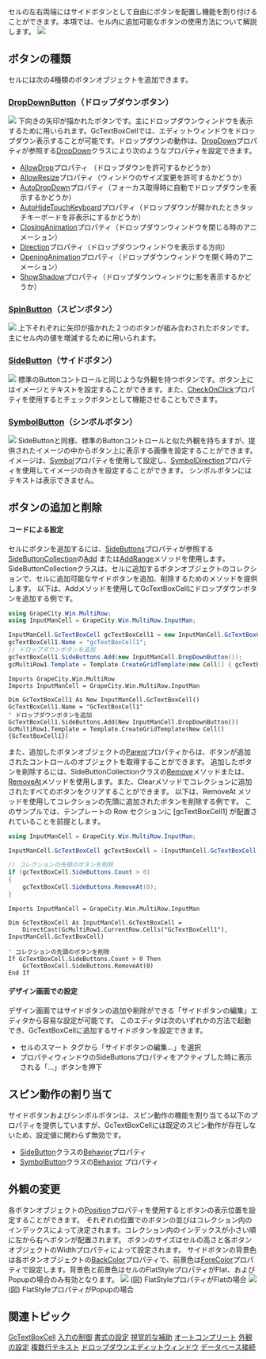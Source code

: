 セルの左右両端にはサイドボタンとして自由にボタンを配置し機能を割り付けることができます。本項では、セル内に追加可能なボタンの使用方法について解説します。
![](/DOCUMENT_SITE_LINK_PREFIX_HERE/document-site-files/images/f148c511-6e98-4b55-9904-150a375d5825/images/imimages/sidebuttons.png)

## ボタンの種類

セルには次の4種類のボタンオブジェクトを追加できます。

### [DropDownButton](gcdocsite__documentlink?toc-item-id=a9a24bf8-9fde-41f4-ab5c-41d79362e53c)（ドロップダウンボタン）

![](/DOCUMENT_SITE_LINK_PREFIX_HERE/document-site-files/images/f148c511-6e98-4b55-9904-150a375d5825/images/imimages/sidebutton_dropdown.png)
下向きの矢印が描かれたボタンです。主にドロップダウンウィンドウを表示するために用いられます。GcTextBoxCellでは、エディットウィンドウをドロップダウン表示することが可能です。ドロップダウンの動作は、[DropDown](gcdocsite__documentlink?toc-item-id=c0f86c74-86d5-4b70-aaf2-7f55a0e074a8)プロパティが参照する[DropDown](gcdocsite__documentlink?toc-item-id=725b3f4a-a92c-4a8a-932a-e29fb17ce0ad)クラスにより次のようなプロパティを設定できます。

* [AllowDrop](gcdocsite__documentlink?toc-item-id=d53cbeba-b7ea-4859-9bf1-6d80247ae490)プロパティ （ドロップダウンを許可するかどうか）
* [AllowResize](gcdocsite__documentlink?toc-item-id=cd8bafb2-dd61-4c20-969a-dade900e7df0)プロパティ（ウィンドウのサイズ変更を許可するかどうか）
* [AutoDropDown](gcdocsite__documentlink?toc-item-id=dd10ef3f-6b54-4d33-a14c-fe0548d521cc)プロパティ（フォーカス取得時に自動でドロップダウンを表示するかどうか）
* [AutoHideTouchKeyboard](gcdocsite__documentlink?toc-item-id=c7e2647a-78f2-4c13-8bea-b53981215050)プロパティ（ドロップダウンが開かれたときタッチキーボードを非表示にするかどうか）
* [ClosingAnimation](gcdocsite__documentlink?toc-item-id=7312b171-8733-4a94-9b69-1d1198676dda)プロパティ（ドロップダウンウィンドウを閉じる時のアニメーション）
* [Direction](gcdocsite__documentlink?toc-item-id=421ed70c-f3c4-4c60-a4e6-d72708ce8fcc)プロパティ（ドロップダウンウィンドウを表示する方向）
* [OpeningAnimation](gcdocsite__documentlink?toc-item-id=26c81315-b95f-422c-b833-c170e0ef3311)プロパティ（ドロップダウンウィンドウを開く時のアニメーション）
* [ShowShadow](gcdocsite__documentlink?toc-item-id=1d0073d2-2712-4117-8aa2-f634a8d40dd0)プロパティ（ドロップダウンウィンドウに影を表示するかどうか）

### [SpinButton](gcdocsite__documentlink?toc-item-id=464b6fcd-78a3-4e4a-b4f7-bd226c58778b)（スピンボタン）

![](/DOCUMENT_SITE_LINK_PREFIX_HERE/document-site-files/images/f148c511-6e98-4b55-9904-150a375d5825/images/imimages/sidebutton_spin.png)
上下それぞれに矢印が描かれた２つのボタンが組み合わされたボタンです。主にセル内の値を増減するために用いられます。

### [SideButton](gcdocsite__documentlink?toc-item-id=bfcad2b7-744a-4806-8acb-c318b1372987)（サイドボタン）

![](/DOCUMENT_SITE_LINK_PREFIX_HERE/document-site-files/images/f148c511-6e98-4b55-9904-150a375d5825/images/imimages/sidebutton_side.png)
標準のButtonコントロールと同じような外観を持つボタンです。ボタン上にはイメージとテキストを設定することができます。また、[CheckOnClick](gcdocsite__documentlink?toc-item-id=89de75ee-faf3-4719-a0bd-a7ab1bc0e962)プロパティを使用するとチェックボタンとして機能させることもできます。

### [SymbolButton](gcdocsite__documentlink?toc-item-id=abff72a6-6957-47c3-9c97-6f625b15ef8a)（シンボルボタン）

![](/DOCUMENT_SITE_LINK_PREFIX_HERE/document-site-files/images/f148c511-6e98-4b55-9904-150a375d5825/images/imimages/sidebutton_symbol.png)
SideButtonと同様、標準のButtonコントロールと似た外観を持ちますが、提供されたイメージの中からボタン上に表示する画像を設定することができます。イメージは、[Symbol](gcdocsite__documentlink?toc-item-id=88ac9a40-bd01-49bd-a344-555cfc7c8d36)プロパティを使用して設定し、[SymbolDirection](gcdocsite__documentlink?toc-item-id=fd81fa3d-cbfd-4751-8b70-e2d2ffc55957)プロパティを使用してイメージの向きを設定することができます。
シンボルボタンにはテキストは表示できません。

## ボタンの追加と削除

#### コードによる設定

セルにボタンを追加するには、[SideButtons](gcdocsite__documentlink?toc-item-id=1a5a7e27-6797-499a-83b3-03a41af7da28)プロパティが参照する[SideButtonCollection](gcdocsite__documentlink?toc-item-id=0adb81b6-e6b7-449e-bed8-dd7d48259da2)の[Add](gcdocsite__documentlink?toc-item-id=0f0fd190-756c-41f7-bff3-7cfbb6a8bd7d) または[AddRange](gcdocsite__documentlink?toc-item-id=03c7c770-d785-447f-bc30-94e61de916fa)メソッドを使用します。SideButtonCollectionクラスは、セルに追加するボタンオブジェクトのコレクションで、セルに追加可能なサイドボタンを追加、削除するためのメソッドを提供します。
以下は、Addメソッドを使用してGcTextBoxCellにドロップダウンボタンを追加する例です。

```csharp
using GrapeCity.Win.MultiRow;
using InputManCell = GrapeCity.Win.MultiRow.InputMan;

InputManCell.GcTextBoxCell gcTextBoxCell1 = new InputManCell.GcTextBoxCell();
gcTextBoxCell1.Name = "gcTextBoxCell1";
// ドロップダウンボタンを追加
gcTextBoxCell1.SideButtons.Add(new InputManCell.DropDownButton());
gcMultiRow1.Template = Template.CreateGridTemplate(new Cell[] { gcTextBoxCell1 });
```

```vbnet
Imports GrapeCity.Win.MultiRow
Imports InputManCell = GrapeCity.Win.MultiRow.InputMan

Dim GcTextBoxCell1 As New InputManCell.GcTextBoxCell()
GcTextBoxCell1.Name = "GcTextBoxCell1"
' ドロップダウンボタンを追加
GcTextBoxCell1.SideButtons.Add(New InputManCell.DropDownButton())
GcMultiRow1.Template = Template.CreateGridTemplate(New Cell() {GcTextBoxCell1})
```

また、追加したボタンオブジェクトの[Parent](gcdocsite__documentlink?toc-item-id=07e6513d-794e-4a58-a0cd-1b29d7fdf9c3)プロパティからは、ボタンが追加されたコントロールのオブジェクトを取得することができます。
追加したボタンを削除するには、SideButtonCollectionクラスの[Remove](gcdocsite__documentlink?toc-item-id=9e4388a0-a728-436b-b812-c556b97d3a83)メソッドまたは、[RemoveAt](gcdocsite__documentlink?toc-item-id=d5818c36-dc8a-490b-a7f1-dae502de0d95)メソッドを使用します。また、Clearメソッドでコレクションに追加されたすべてのボタンをクリアすることができます。
以下は、RemoveAt メソッドを使用してコレクションの先頭に追加されたボタンを削除する例です。
このサンプルでは、テンプレートの Row セクションに [gcTextBoxCell1] が配置されていることを前提とします。

```csharp
using InputManCell = GrapeCity.Win.MultiRow.InputMan;

InputManCell.GcTextBoxCell gcTextBoxCell = (InputManCell.GcTextBoxCell)gcMultiRow1.CurrentRow.Cells["gcTextBoxCell1"];

// コレクションの先頭のボタンを削除    
if (gcTextBoxCell.SideButtons.Count > 0)
{
    gcTextBoxCell.SideButtons.RemoveAt(0);
}
```

```vbnet
Imports InputManCell = GrapeCity.Win.MultiRow.InputMan

Dim GcTextBoxCell As InputManCell.GcTextBoxCell =
    DirectCast(GcMultiRow1.CurrentRow.Cells("GcTextBoxCell1"), InputManCell.GcTextBoxCell)

' コレクションの先頭のボタンを削除    
If GcTextBoxCell.SideButtons.Count > 0 Then
    GcTextBoxCell.SideButtons.RemoveAt(0)
End If
```

#### デザイン画面での設定

デザイン画面ではサイドボタンの追加や削除ができる「サイドボタンの編集」エディタから容易な設定が可能です。 このエディタは次のいずれかの方法で起動でき、GcTextBoxCellに追加するサイドボタンを設定できます。

* セルのスマート タグから「サイドボタンの編集...」を選択
* プロパティウィンドウのSideButtonsプロパティをアクティブした時に表示される「…」ボタンを押下

## スピン動作の割り当て

サイドボタンおよびシンボルボタンは、スピン動作の機能を割り当てる以下のプロパティを提供していますが、GcTextBoxCellには既定のスピン動作が存在しないため、設定値に関わらず無効です。

* [SideButton](gcdocsite__documentlink?toc-item-id=bfcad2b7-744a-4806-8acb-c318b1372987)クラスの[Behavior](gcdocsite__documentlink?toc-item-id=3cc56dc6-b981-4d61-b598-6af44aff908f)プロパティ
* [SymbolButton](gcdocsite__documentlink?toc-item-id=abff72a6-6957-47c3-9c97-6f625b15ef8a)クラスの[Behavior](gcdocsite__documentlink?toc-item-id=eac818c4-7374-4918-955f-8181dbe00b1e) プロパティ

## 外観の変更

各ボタンオブジェクトの[Position](gcdocsite__documentlink?toc-item-id=f434cb81-bcea-4efd-8d81-ad79cc74d8e2)プロパティを使用するとボタンの表示位置を設定することができます。
それぞれの位置でのボタンの並びはコレクション内のインデックスによって決定されます。コレクション内のインデックスが小さい順に左から右へボタンが配置されます。
ボタンのサイズはセルの高さと各ボタンオブジェクトのWidthプロパティによって設定されます。
サイドボタンの背景色は各ボタンオブジェクトの[BackColor](gcdocsite__documentlink?toc-item-id=2767692f-9d4b-4706-8540-8d2c90fd2e84)プロパティで、前景色は[ForeColor](gcdocsite__documentlink?toc-item-id=e18fae3c-03ca-4852-9a35-a7c532bd4656)プロパティで設定します。背景色と前景色はセルのFlatStyleプロパティがFlat、およびPopupの場合のみ有効となります。
![](/DOCUMENT_SITE_LINK_PREFIX_HERE/document-site-files/images/f148c511-6e98-4b55-9904-150a375d5825/images/imimages/sidebutton_flat.png)
(図) FlatStyleプロパティがFlatの場合
![](/DOCUMENT_SITE_LINK_PREFIX_HERE/document-site-files/images/f148c511-6e98-4b55-9904-150a375d5825/images/imimages/sidebutton_popup.png)
(図) FlatStyleプロパティがPopupの場合

## 関連トピック

[GcTextBoxCell](gcdocsite__documentlink?toc-item-id=d724f811-ce0a-481f-88af-b5c76349953d)
[入力の制御](gcdocsite__documentlink?toc-item-id=8545ddc0-4623-4852-bea5-0a7a72839963)
[書式の設定](gcdocsite__documentlink?toc-item-id=ccf3073d-ecf5-4c15-8da1-177fd7ecf453)
[視覚的な補助](gcdocsite__documentlink?toc-item-id=04bfc453-3ed1-48a3-bb5c-c7ebeb27d1bf)
[オートコンプリート](gcdocsite__documentlink?toc-item-id=09b0835f-6677-4935-a1a0-77afa65c31d9)
[外観の設定](gcdocsite__documentlink?toc-item-id=e27b669a-1c2c-426e-a92f-52c2c4c94c5b)
[複数行テキスト](gcdocsite__documentlink?toc-item-id=18bcd8cc-30d4-4726-bb0b-2d6d072fcf55)
[ドロップダウンエディットウィンドウ](gcdocsite__documentlink?toc-item-id=3ff0b1c6-0a2e-4f38-a015-6dab47a689c7)
[データベース接続](gcdocsite__documentlink?toc-item-id=9ac79b8e-03e4-4b60-93d9-d70f1d0e8fbd)
